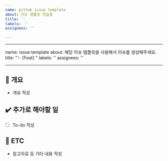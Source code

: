 ```yaml
---
name: github issue template
about: 이슈 템플릿 연습용
title: ''
labels: ''
assignees: ''

---
```


---
name: issue template
about: 해당 이슈 템플릿을 사용해서 이슈를 생성해주세요.
title: ":sparkles: [Feat] "
labels: ''
assignees: ''

---

## 📝 개요
- 개요 작성

## ✔️ 추가로 해야할 일
- [ ] To-do 작성

## 👀 ETC
- 참고자료 등 기타 내용 작성
